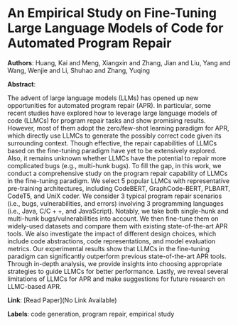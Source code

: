# An Empirical Study on Fine-Tuning Large Language Models of Code for Automated Program Repair

**Authors**: Huang, Kai and Meng, Xiangxin and Zhang, Jian and Liu, Yang and Wang, Wenjie and Li, Shuhao and Zhang, Yuqing

**Abstract**:

The advent of large language models (LLMs) has opened up new opportunities for automated program repair (APR). In particular, some recent studies have explored how to leverage large language models of code (LLMCs) for program repair tasks and show promising results. However, most of them adopt the zero/few-shot learning paradigm for APR, which directly use LLMCs to generate the possibly correct code given its surrounding context. Though effective, the repair capabilities of LLMCs based on the fine-tuning paradigm have yet to be extensively explored. Also, it remains unknown whether LLMCs have the potential to repair more complicated bugs (e.g., multi-hunk bugs). To fill the gap, in this work, we conduct a comprehensive study on the program repair capability of LLMCs in the fine-tuning paradigm. We select 5 popular LLMCs with representative pre-training architectures, including CodeBERT, GraphCode-BERT, PLBART, CodeT5, and UniX coder. We consider 3 typical program repair scenarios (i.e., bugs, vulnerabilities, and errors) involving 3 programming languages (i.e., Java, $\mathrm{C}/\mathrm{C}++$, and JavaScript). Notably, we take both single-hunk and multi-hunk bugs/vulnerabilities into account. We then fine-tune them on widely-used datasets and compare them with existing state-of-the-art APR tools. We also investigate the impact of different design choices, which include code abstractions, code representations, and model evaluation metrics. Our experimental results show that LLMCs in the fine-tuning paradigm can significantly outperform previous state-of-the-art APR tools. Through in-depth analysis, we provide insights into choosing appropriate strategies to guide LLMCs for better performance. Lastly, we reveal several limitations of LLMCs for APR and make suggestions for future research on LLMC-based APR.

**Link**: [Read Paper](No Link Available)

**Labels**: code generation, program repair, empirical study
